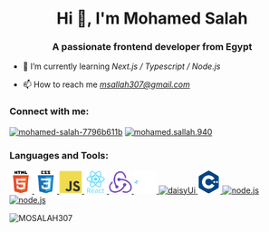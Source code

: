 <h1 align="center">Hi 👋, I'm Mohamed Salah</h1>
<h3 align="center">A passionate frontend developer from Egypt</h3>


- 🌱 I’m currently learning *Next.js / Typescript / Node.js*

- 📫 How to reach me *msallah307@gmail.com*



<h3 align="left">Connect with me:</h3>
<p align="left">
<a href="https://www.linkedin.com/in/mohamed-salah-7796b611b/" target="blank"><img align="center" src="https://raw.githubusercontent.com/rahuldkjain/github-profile-readme-generator/master/src/images/icons/Social/linked-in-alt.svg" alt="mohamed-salah-7796b611b" height="30" width="40" /></a>
<a href="https://www.facebook.com/mohamed.sallah.940" target="blank"><img align="center" src="https://raw.githubusercontent.com/rahuldkjain/github-profile-readme-generator/master/src/images/icons/Social/facebook.svg" alt="mohamed.sallah.940" height="30" width="40" /></a>
</p>

<h3 align="left">Languages and Tools:</h3>
<p align="left">
    <a href="https://www.w3.org/html/" target="_blank" rel="noreferrer"> <img src="https://raw.githubusercontent.com/devicons/devicon/master/icons/html5/html5-original-wordmark.svg" alt="html5" width="40" height="40"/>
    </a>
    <a href="https://www.w3schools.com/css/" target="_blank" rel="noreferrer"> <img src="https://raw.githubusercontent.com/devicons/devicon/master/icons/css3/css3-original-wordmark.svg" alt="css3" width="40" height="40"/>
    </a> 
    <a href="https://developer.mozilla.org/en-US/docs/Web/JavaScript" target="_blank" rel="noreferrer"> <img src="https://raw.githubusercontent.com/devicons/devicon/master/icons/javascript/javascript-original.svg" alt="javascript" width="40" height="40"/> 
    </a> 
    <a href="https://reactjs.org/" target="_blank" rel="noreferrer"> <img src="https://raw.githubusercontent.com/devicons/devicon/master/icons/react/react-original-wordmark.svg" alt="react" width="40" height="40"/>
    </a>
    <a href="https://redux.js.org" target="_blank" rel="noreferrer"> <img src="https://raw.githubusercontent.com/devicons/devicon/master/icons/redux/redux-original.svg" alt="redux" width="40" height="40"/> 
    </a>
    <a href="https://tailwindcss.com/" target="_blank" rel="noreferrer"> <img src="https://raw.githubusercontent.com/devicons/devicon/55609aa5bd817ff167afce0d965585c92040787a/icons/tailwindcss/tailwindcss-original-wordmark.svg" alt="tailwind" width="40" height="40"/> 
    </a> 
    <a href="https://daisyui.com/" target="_blank" rel="noreferrer"> <img src="https://seeklogo.com/images/D/daisyui-logo-D369F9B1BF-seeklogo.com.png" alt="daisyUi" width="40" height="40"/>
    </a>
    <a href="https://cplusplus.com/" target="_blank" rel="noreferrer"> <img src="https://raw.githubusercontent.com/devicons/devicon/55609aa5bd817ff167afce0d965585c92040787a/icons/cplusplus/cplusplus-plain.svg" alt="cpp" width="40" height="40"/>
    </a>
    <a href="https://nodejs.org/en" target="_blank" rel="noreferrer"> <img src="https://www.svgrepo.com/show/376337/node-js.svg" alt="node.js" width="40" height="40"/>
    </a>
    <a href="https://www.mysql.com/" target="_blank" rel="noreferrer"> <img src="https://www.svgrepo.com/show/303251/mysql-logo.svg" alt="node.js" width="40" height="40"/>
    </a>
</p>

<p><img align="center" src="https://github-readme-stats.vercel.app/api/top-langs?username=MOSALAH307&show_icons=true&locale=en&layout=compact" alt="MOSALAH307" /></p>
